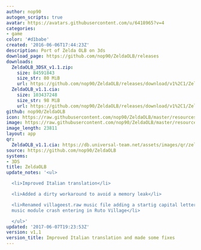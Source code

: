 ```yaml
---
author: nop90
autogen_scripts: true
avatar: https://avatars.githubusercontent.com/u/6418965?v=4
categories:
- game
color: '#d1babe'
created: '2016-06-06T17:44:23Z'
description: Port of Zelda OLB on 3ds
download_page: https://github.com/nop90/ZeldaOLB/releases
downloads:
  ZeldaOLB_3DSX_v1.1.zip:
    size: 84591843
    size_str: 80 MiB
    url: https://github.com/nop90/ZeldaOLB/releases/download/v1%2C1/ZeldaOLB_3DSX_v1.1.zip
  ZeldaOLB_v1.1.cia:
    size: 103437248
    size_str: 98 MiB
    url: https://github.com/nop90/ZeldaOLB/releases/download/v1%2C1/ZeldaOLB_v1.1.cia
github: nop90/ZeldaOLB
icon: https://raw.githubusercontent.com/nop90/ZeldaOLB/master/resources/icon.png
image: https://raw.githubusercontent.com/nop90/ZeldaOLB/master/resources/banner.png
image_length: 23811
layout: app
qr:
  ZeldaOLB_v1.1.cia: https://db.universal-team.net/assets/images/qr/zeldaolb_v1.1.cia.png
source: https://github.com/nop90/ZeldaOLB
systems:
- 3DS
title: ZeldaOLB
update_notes: '<ul>

  <li>Improved Italian translation</li>

  <li>Added a dirty workaround to avoid a memory leak</li>

  <li>Renamed villageest.raw music file adding a startig capital letter to avoid the
  music module crash entering in Ruto Village</li>

  </ul>'
updated: '2017-06-07T19:23:53Z'
version: v1,1
version_title: Improved Italian translation and made some fixes
---
```

